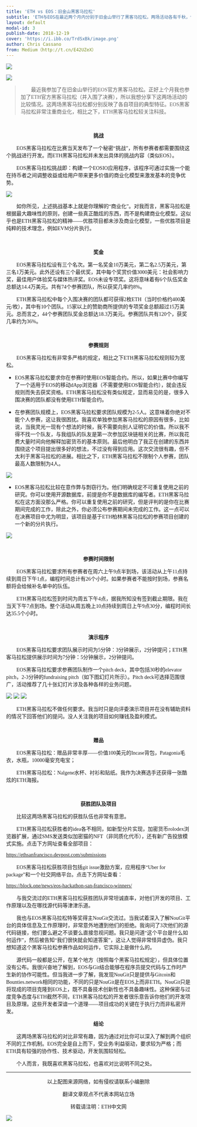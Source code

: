 ```yaml
---
title: 'ETH vs EOS：旧金山黑客马拉松'
subtitle: 'ETH与EOS在最近两个月内分别于旧金山举行了黑客马拉松，两场活动各有千秋，快戳进来一探究竟'
layout: default
modal-id: 3
publish-date: 2018-12-19
cover: 'https://i.ibb.co/TrdSxBk/image.png'
author: Chris Cassano
from: Medium（http://t.cn/E42UZeX）
---
```



![](https://i.ibb.co/Svv2VqT/ecn-news.jpg)

![](https://i.ibb.co/8bksj61/20190115163330.png)

> &emsp;&emsp;<font face="微软雅黑">最近我参加了在旧金山举行的EOS官方黑客马拉松。正好上个月我也参加了ETH官方黑客马拉松（并入围了决赛），所以我想分享下这两场活动的比较情况。这两场黑客马拉松都分别反映了各自项目的典型特征。EOS黑客马拉松非常注重商业化，相比之下，ETH黑客马拉松较关注科技。</font>

**&emsp;&emsp;<font face="微软雅黑"><center>挑战</center></font>**

&emsp;&emsp;<font face="微软雅黑">EOS黑客马拉松在比赛当天发布了一个秘密“挑战”，所有参赛者都需要围绕这个挑战进行开发。而ETH黑客马拉松并未发出具体的挑战内容（类似EOS）。</font>

&emsp;&emsp;<font face="微软雅黑">EOS黑客马拉松挑战即：构建一个EOSIO应用程序，该程序可通过实施一个能在持币者之间调整收益或给用户带来更多价值的商业化模型来激发基本的竞争优势。</font>

![](https://i.ibb.co/CHtVf40/challenge.jpg)

&emsp;&emsp;<font face="微软雅黑">如你所见，上述挑战基本上就是你理解的“商业化”。对我而言，黑客马拉松是根据最大趣味性的原则，创建一些真正酷炫的东西，而不是构建商业化模型。这似乎也是ETH黑客马拉松的精神——优胜项目都未涉及商业化模型，一些优胜项目是纯粹的技术理念，例如EVM分片执行。</font>


**&emsp;&emsp;<font face="微软雅黑"><center>奖金</center></font>**

&emsp;&emsp;<font face="微软雅黑">EOS黑客马拉松设有三个名次。第一名奖金10万美元，第二名2.5万美元，第三名1万美元。此外还设有三个最优奖，其中每个奖赏价值3000美元：社会影响力奖，最佳用户体验奖与媒体热评奖。EOS未设专项奖。这将意味着有6个队伍奖金总额达14.4万美元。共有74个参赛团队，所以获奖几率约8%。</font>


&emsp;&emsp;<font face="微软雅黑">ETH黑客马拉松中每个入围决赛的团队都可获得2枚ETH（当时价格约400美元/枚），其中有10个团队。15家以上的赞助商所提供的专项奖金总额超过15万美元。总而言之，44个参赛团队奖金总额达18.3万美元。参赛团队共有120个，获奖几率约为36%。</font>

**&emsp;&emsp;<font face="微软雅黑"><center>参赛规则</center></font>**


&emsp;&emsp;<font face="微软雅黑">EOS黑客马拉松有非常多严格的规定，相比之下ETH黑客马拉松规则较为宽松。</font>

- <font face="微软雅黑">EOS黑客马拉松要求你在参赛时使用EOS智能合约。所以，如果比赛中你编写了一个适用于EOS的移动dApp浏览器（不需要使用EOS智能合约），就会违反规则而失去获奖资格。ETH黑客马拉松没有类似规定，显而易见的是，很多入围决赛的团队都没有使用ETH智能合约。</font>


- <font face="微软雅黑">在参赛团队规模上，EOS黑客马拉松要求团队规模为2-5人。这意味着你绝对不能个人参赛，这让我很困扰。我喜欢单独参加黑客马拉松的原因有很多，比如说，当我灵光一现有个想法的时候，我不需要向别人证明它的价值。所以我不得不找一个队友，与我组队的队友是第一次参加区块链相关的比赛，所以我花费大量时间向他解释加密货币的基本原则。最后他明白了我正在创建的东西并围绕这个项目提出很多好的想法，不过没有得到应用。这次交流很有趣，但不太利于黑客马拉松的进展。相比之下，ETH黑客马拉松不限制个人参赛，团队最高人数限制为4人。</font>

![](https://i.ibb.co/8YR9L7v/rules.png)

- <font face="微软雅黑">EOS黑客马拉松比较在意作弊与剽窃行为。他们明确规定不可重复使用之前的研究。你可以使用开源数据库，前提是你不是数据库的编写者。ETH黑客马拉松在这方面没那么严格。你可以重复使用之前的研究，但是评判的是你在比赛期间完成的工作，除此之外，你必须公布参赛期间未完成的工作。这一点可以在决赛项目中尤为明显，该项目是基于ETH柏林黑客马拉松的参赛项目创建的一个新的分片执行。</font>

![](https://i.ibb.co/cXhZQvy/ETH-RULES.jpg)

**&emsp;&emsp;<font face="微软雅黑"><center>参赛时间限制</center></font>**

&emsp;&emsp;<font face="微软雅黑">EOS黑客马拉松要求所有参赛者在周六上午9点半到场，该活动从上午11点持续到周日下午1点，编程时间总计有26个小时。如果参赛者不能按时到场，参赛名额将会给候补名单中的队伍。</font>

&emsp;&emsp;<font face="微软雅黑">ETH黑客马拉松签到时间为周五下午4点，据我所知没有签到截止期限。我在当天下午7点到场。整个活动从周五晚上10点持续到周日上午9点30分，编程时间长达35.5个小时。</font>

**&emsp;&emsp;<font face="微软雅黑"><center>演示程序</center></font>**

&emsp;&emsp;<font face="微软雅黑">EOS黑客马拉松要求团队展示时间为5分钟：3分钟展示，2分钟提问；ETH黑客马拉松提供展示时间为7分钟：5分钟展示，2分钟提问。</font>


&emsp;&emsp;<font face="微软雅黑">EOS黑客马拉松要求参赛团队制作一个pitch deck，其中包括30秒的elevator pitch，2-3分钟的fundraising pitch（如下图幻灯片所示）。Pitch deck可选择范围很广，活动推荐了几十张幻灯片涉及各种各样的业务问题。</font>

![](https://i.ibb.co/BBz06pT/pitch-deck.jpg)
![](https://i.ibb.co/8x3sscx/elevator-pitch.jpg)
![](https://i.ibb.co/c6xC8Dn/fundraising-pitch.jpg)


&emsp;&emsp;<font face="微软雅黑">ETH黑客马拉松不做任何要求。我当时只是向评委演示项目并在没有辅助资料的情况下回答他们的提问。没人关注我的项目如何赚钱及盈利模式。</font>

**&emsp;&emsp;<font face="微软雅黑"><center>赠品</center></font>**

&emsp;&emsp;<font face="微软雅黑">EOS黑客马拉松：赠品非常丰厚——价值100美元的Incase背包，Patagonia毛衣，水瓶，10000毫安充电宝；</font>

&emsp;&emsp;<font face="微软雅黑">ETH黑客马拉松：Nalgene水杯、衬衫和贴纸。我作为决赛选手还获得一张酷炫的ETH海报。</font>

**&emsp;&emsp;<font face="微软雅黑"><center>获胜团队及项目</center></font>**

&emsp;&emsp;<font face="微软雅黑">比较这两场黑客马拉松的获胜队伍也非常有意思。</font>

&emsp;&emsp;<font face="微软雅黑">ETH黑客马拉松获胜者的idea各不相同，如新型分片实现，加密货币rolodex浏览器扩展，通过SMS发送类似加密猫的NFT（非同质化代币），还有新广告投放模式实施。点击下方网址查看全部项目：</font>

[<font face="微软雅黑">https://ethsanfrancisco.devpost.com/submissions</font>](https://ethsanfrancisco.devpost.com/submissions)

&emsp;&emsp;<font face="微软雅黑">EOS黑客马拉松获胜项目包括git issue激励方案，应用程序“Uber for package”和一个社交网络平台。点击下方网址查看：</font>

[<font face="微软雅黑">https://block.one/news/eos-hackathon-san-francisco-winners/</font>](https://block.one/news/eos-hackathon-san-francisco-winners/)

&emsp;&emsp;<font face="微软雅黑">与我交流过的ETH黑客马拉松获胜团队非常坦诚直率，对他们开发的项目、工作原理以及在哪找源代码等津津乐道。</font>

&emsp;&emsp;<font face="微软雅黑">我也与EOS黑客马拉松特等奖得主NouGit交流过。当我试着深入了解NouGit平台的具体信息及工作原理时，非常意外地遭到他们的拒绝。我询问了3次他们的源代码链接，他们要么避之不谈要么直接忽视问题。我只是问道“这个平台是什么如何运作”，然后被告知“我们很快就会知道答案”，这让人觉得非常怪异虚伪。我只想知道这个黑客马拉松参赛作品如何运作，它实际上是做什么的。</font>

&emsp;&emsp;<font face="微软雅黑">源代码一般都是公开，在某个地方（按照每个黑客马拉松规定），但具体位置没有公布。我很兴奋地了解到，EOS与Git结合能够在程序员提交代码与工作时产生新的协作可能性。但当我进一步了解，我发现NouGit只是提供与Gitcoin和Bounties.network相同的功能，不同的只是NouGit是在EOS上而非ETH。NouGit只是将现成的项目克隆到EOS上，既不具备技术创新性也不具备趣味性。这种保密与过度竞争态度与ETH截然不同，ETH黑客马拉松的开发者很乐意告诉你他们的开发项目及原理。这些开发者深谙一个道理——项目成功的关键在于执行力而非私密开发。</font>
**&emsp;&emsp;<font face="微软雅黑"><center>结论</center></font>**


&emsp;&emsp;<font face="微软雅黑">这两场黑客马拉松的对比非常有趣，因为通过对比你可以深入了解到两个组织不同的工作机制。EOS完全是自上而下，受业务/利益驱动，要求较为严格；而ETH具有较强的协作性、技术驱动，开发氛围较轻松。</font>


&emsp;&emsp;<font face="微软雅黑">个人而言，我既喜欢黑客马拉松，也喜欢对比说明不同之处。</font>


---

<font face="微软雅黑"><center>以上配图来源网络，如有侵权请联系小编删除</center></font>

<font face="微软雅黑"><center>翻译文章观点不代表本网站立场</center></font>

<font face="微软雅黑"><center>转载请注明：ETH中文网</center></font>



![](https://i.ibb.co/w7kZYC0/ecn5.jpg)
